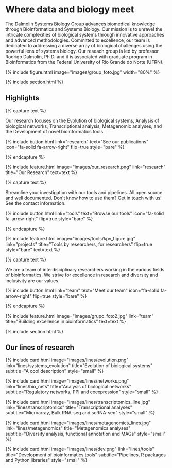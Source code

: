 ---
---

# Where data and biology meet

The Dalmolin Systems Biology Group advances biomedical knowledge through Bioinformatics and Systems Biology. Our mission is to unravel the intricate complexities of biological systems through innovative approaches and advanced methodologies. Committed to excellence, our team is dedicated to addressing a diverse array of biological challenges using the powerful lens of systems biology. Our reseach group is led by professor Rodrigo Dalmolin, Ph.D. and it is associated with graduate program in Bioinformatics from the Federal University of Rio Grande do Norte (UFRN).

{% include figure.html image="images/group_foto.jpg" width="80%" %}

{% include section.html %}

## Highlights

{% capture text %}

Our research focuses on the Evolution of biological systems, Analysis of biological networks, Transcriptional analysis, Metagenomic analyses, and the Development of novel bioinformatics tools.

{%
  include button.html
  link="research"
  text="See our publications"
  icon="fa-solid fa-arrow-right"
  flip=true
  style="bare"
%}

{% endcapture %}

{%
  include feature.html
  image="images/our_research.png"
  link="research"
  title="Our Research"
  text=text
%}

{% capture text %}

Streamline your investigation with our tools and pipelines. All open source and well documented. Don't know how to use them? Get in touch with us! See the contact information. 

{%
  include button.html
  link="tools"
  text="Browse our tools"
  icon="fa-solid fa-arrow-right"
  flip=true
  style="bare"
%}

{% endcapture %}

{%
  include feature.html
  image="images/tools/kpv_figure.jpg"
  link="projects"
  title="Tools by researchers, for researchers"
  flip=true
  style="bare"
  text=text
%}

{% capture text %}

We are a team of interdisciplinary researchers working in the various fields of bioinformatics. We strive for excellence in research and diversity and inclusivity are our values.

{%
  include button.html
  link="team"
  text="Meet our team"
  icon="fa-solid fa-arrow-right"
  flip=true
  style="bare"
%}

{% endcapture %}

{%
  include feature.html
  image="images/grupo_foto2.jpg"
  link="team"
  title="Building excellence in bioinformatics"
  text=text
%}

{% include section.html %}

## Our lines of research

{%
  include card.html
  image="images/lines/evolution.png"
  link="lines/systems_evolution"
  title="Evolution of biological systems"
  subtitle="A cool description"
  style="small"
%}

{%
  include card.html
  image="images/lines/networks.png"
  link="lines/bio_nets"
  title="Analysis of biological networks"
  subtitle="Regulatory networks, PPI and coexpression"
  style="small"
%}

{%
  include card.html
  image="images/lines/transcriptomics_line.jpg"
  link="lines/transcriptomics"
  title="Transcriptional analyses"
  subtitle="Microarray, Bulk RNA-seq and scRNA-seq"
  style="small"
%}

{%
  include card.html
  image="images/lines/metagenomics_lines.jpg"
  link="lines/metagenomics"
  title="Metagenomics analyses"
  subtitle="Diversity analysis, functional annotation and MAGs"
  style="small"
%}

{%
  include card.html
  image="images/lines/dev.png"
  link="lines/tools"
  title="Development of bioinformatics tools"
  subtitle="Pipelines, R packages and Python libraries"
  style="small"
%}
